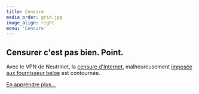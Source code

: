 ```yaml
---
title: Censure
media_order: grid.jpg
image_align: right
menu: 'Censure'
---
```


## Censurer c'est pas bien. Point.

Avec le VPN de Neutrinet, la [censure d'Internet](https://fr.wikipedia.org/wiki/Censure_de_l%27Internet), malheureusement [imposée aux fournisseur belge](https://huit.re/4Ne5ccE6) est contournée.

[En apprendre plus…](https://fr.wikipedia.org/wiki/Censure_de_l%27Internet?classes=btn,btn-error,btn-lg)
